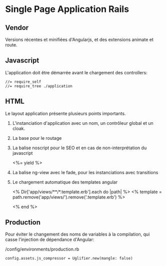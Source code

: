 # Single Page Application Rails

## Vendor

Versions récentes et minifiées d'Angularjs, et des extensions animate et route.

## Javascript

L'application doit être démarrée avant le chargement des controllers:

    //= require_self
    //= require_tree ./application

## HTML

Le layout application présente plusieurs points importants.

1. L'instanciation d'application avec un nom, un contrôleur global et un cloak.

    <html ng-app="application" ng-cloak ng-controller="ApplicationController">

2. La base pour le routage

    <base href="/">

3. La balise noscript pour le SEO et en cas de non-interprétation du javascript

    <noscript>
      <%= yield %>
    </noscript>

4. La balise ng-view avec le fade, pour les instanciations avec transitions

    <div ng-view class="fade"></div>

5. Le chargement automatique des templates angular

    <% Dir['app/views/**/*.template.erb'].each do |path| %>
      <% template = path.remove('app/views/').remove('.template.erb') %>
      <script type="text/ng-template" id="<%= template %>">
        <%= render file: "#{template}.template.erb" %>
      </script>
    <% end %>

## Production

Pour éviter le changement des noms de variables à la compilation, qui casse l'injection de dépendance d'Angular:

/config/environments/production.rb

    config.assets.js_compressor = Uglifier.new(mangle: false)
